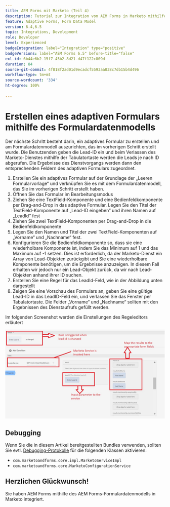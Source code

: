 ```yaml
---
title: AEM Forms mit Marketo (Teil 4)
description: Tutorial zur Integration von AEM Forms in Marketo mithilfe des AEM Forms-Formulardatenmodells.
feature: Adaptive Forms, Form Data Model
version: 6.4,6.5
topic: Integrations, Development
role: Developer
level: Experienced
badgeIntegration: label="Integration" type="positive"
badgeVersions: label="AEM Forms 6.5" before-title="false"
exl-id: 6b44e6b2-15f7-45b2-8d21-d47f122c809d
duration: 84
source-git-commit: 4f818f2ad01d9ecadcf5593aa038c7db15b4d496
workflow-type: tm+mt
source-wordcount: '334'
ht-degree: 100%

---
```


# Erstellen eines adaptiven Formulars mithilfe des Formulardatenmodells

Der nächste Schritt besteht darin, ein adaptives Formular zu erstellen und am Formulardatenmodell auszurichten, das im vorherigen Schritt erstellt wurde.
Die Benutzenden geben die Lead-ID ein und beim Verlassen des Marketo-Dienstes mithilfe der Tabulatortaste werden die Leads je nach ID abgerufen. Die Ergebnisse des Dienstvorgangs werden dann den entsprechenden Feldern des adaptiven Formulars zugeordnet.

1. Erstellen Sie ein adaptives Formular auf der Grundlage der „Leeren Formularvorlage“ und verknüpfen Sie es mit dem Formulardatenmodell, das Sie im vorherigen Schritt erstellt haben.
1. Öffnen Sie das Formular im Bearbeitungsmodus
1. Ziehen Sie eine TextField-Komponente und eine Bedienfeldkomponente per Drag-and-Drop in das adaptive Formular. Legen Sie den Titel der TextField-Komponente auf „Lead-ID eingeben“ und ihren Namen auf „LeadId“ fest
1. Ziehen Sie zwei TextField-Komponenten per Drag-and-Drop in die Bedienfeldkomponente
1. Legen Sie den Namen und Titel der zwei TextField-Komponenten auf „Vorname“ und „Nachname“ fest.
1. Konfigurieren Sie die Bedienfeldkomponente so, dass sie eine wiederholbare Komponente ist, indem Sie das Minimum auf 1 und das Maximum auf -1 setzen. Dies ist erforderlich, da der Marketo-Dienst ein Array von Lead-Objekten zurückgibt und Sie eine wiederholbare Komponente benötigen, um die Ergebnisse anzuzeigen. In diesem Fall erhalten wir jedoch nur ein Lead-Objekt zurück, da wir nach Lead-Objekten anhand ihrer ID suchen.
1. Erstellen Sie eine Regel für das LeadId-Feld, wie in der Abbildung unten dargestellt
1. Zeigen Sie eine Vorschau des Formulars an, geben Sie eine gültige Lead-ID in das LeadID-Feld ein, und verlassen Sie das Fenster per Tabulatortaste. Die Felder „Vorname“ und „Nachname“ sollten mit den Ergebnissen des Dienstaufrufs gefüllt werden.

Im folgenden Screenshot werden die Einstellungen des Regeleditors erläutert

![Regeleditor](assets/ruleeditor.png)

## Debugging

Wenn Sie die in diesem Artikel bereitgestellten Bundles verwenden, sollten Sie evtl. [Debugging-Protokolle](http://localhost:4502/system/console/slinglog) für die folgenden Klassen aktivieren:

+ `com.marketoandforms.core.impl.MarketoServiceImpl`
+ `com.marketoandforms.core.MarketoConfigurationService`

## Herzlichen Glückwunsch!

Sie haben AEM Forms mithilfe des AEM Forms-Formulardatenmodells in Marketo integriert.